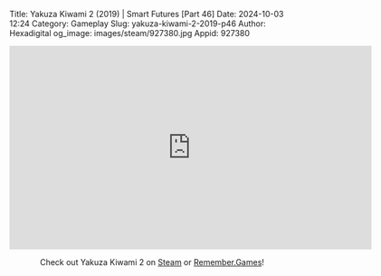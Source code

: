 Title: Yakuza Kiwami 2 (2019) | Smart Futures [Part 46]
Date: 2024-10-03 12:24
Category: Gameplay
Slug: yakuza-kiwami-2-2019-p46
Author: Hexadigital
og_image: images/steam/927380.jpg
Appid: 927380

<center><iframe src="https://www.youtube.com/embed/6SNbu3Zf-KU?feature=oembed" allow="accelerometer; autoplay; encrypted-media; gyroscope; picture-in-picture" width="640" height="360" frameborder="0"></iframe>

Check out Yakuza Kiwami 2 on [Steam](https://store.steampowered.com/app/927380/?curator_clanid=34633900) or [Remember.Games](https://remember.games/game/344/yakuza-kiwami-2/)!</center>